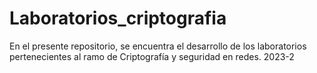 # Laboratorios_criptografia
En el presente repositorio, se encuentra el desarrollo de los laboratorios pertenecientes al ramo de Criptografía y seguridad en redes.
2023-2
